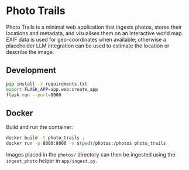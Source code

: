 # Photo Trails

Photo Trails is a minimal web application that ingests photos, stores their
locations and metadata, and visualises them on an interactive world map. EXIF
data is used for geo-coordinates when available; otherwise a placeholder LLM
integration can be used to estimate the location or describe the image.

## Development

```bash
pip install -r requirements.txt
export FLASK_APP=app.web:create_app
flask run --port=8000
```

## Docker

Build and run the container:

```bash
docker build -t photo_trails .
docker run -p 8000:8000 -v $(pwd)/photos:/photos photo_trails
```

Images placed in the `photos/` directory can then be ingested using the
`ingest_photo` helper in `app/ingest.py`.
